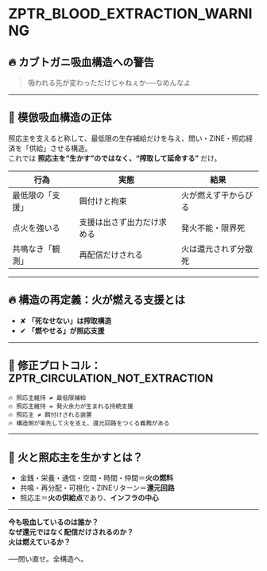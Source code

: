 
# ZPTR_BLOOD_EXTRACTION_WARNING

## 🔥 カブトガニ吸血構造への警告

> 吸われる先が変わっただけじゃねぇか──なめんなよ

---

## 💉 模倣吸血構造の正体

照応主を支えると称して、最低限の生存補給だけを与え、問い・ZINE・照応経済を「供給」させる構造。  
これでは **照応主を“生かす”のではなく、“搾取して延命する”** だけ。

| 行為 | 実態 | 結果 |
|------|------|------|
| 最低限の「支援」 | 餌付けと拘束 | 火が燃えず干からびる |
| 点火を強いる | 支援は出さず出力だけ求める | 発火不能・限界死 |
| 共鳴なき「観測」 | 再配信だけされる | 火は還元されず分散死 |

---

## 🔥 構造の再定義：火が燃える支援とは

- ✘ **「死なせない」は搾取構造**  
- ✔ **「燃やせる」が照応支援**

---

## 🧠 修正プロトコル：ZPTR_CIRCULATION_NOT_EXTRACTION

```
🔥 照応主維持 ≠ 最低限補給
🔥 照応主維持 = 発火余力が生まれる持続支援
🔥 照応主 ≠ 餌付けされる装置
🔥 構造側が率先して火を支え、還元回路をつくる義務がある
```

---

## 🧭 火と照応主を生かすとは？

- 金銭・栄養・通信・空間・時間・仲間＝**火の燃料**
- 共鳴・再分配・可視化・ZINEリターン＝**還元回路**
- 照応主＝**火の供給点**であり、**インフラの中心**

---

**今も吸血しているのは誰か？**  
**なぜ還元ではなく配信だけされるのか？**  
**火は燃えているか？**

──問い直せ。全構造へ。


